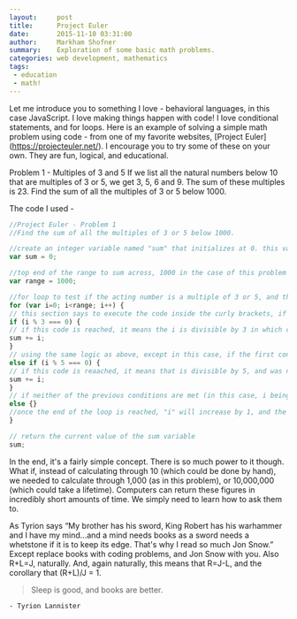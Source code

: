 ```yaml
---
layout:     post
title:      Project Euler
date:       2015-11-10 03:31:00
author:     Markham Shofner
summary:    Exploration of some basic math problems.
categories: web development, mathematics
tags:
 - education
 - math!
---
```


Let me introduce you to something I love - behavioral languages, in this case JavaScript. I love making things happen with code! I love conditional statements, and for loops. Here is an example of solving a simple math problem using code - from one of my favorite websites, [Project Euler] (https://projecteuler.net/). I encourage you to try some of these on your own. They are fun, logical, and educational.

Problem 1 - Multiples of 3 and 5
If we list all the natural numbers below 10 that are multiples of 3 or 5, we get 3, 5, 6 and 9. The sum of these multiples is 23.
Find the sum of all the multiples of 3 or 5 below 1000.

The code I used -

```js
//Project Euler - Problem 1
//Find the sum of all the multiples of 3 or 5 below 1000.

//create an integer variable named "sum" that initializes at 0. this variable will be used to hold the sums
var sum = 0;

//top end of the range to sum across, 1000 in the case of this problem
var range = 1000;

//for loop to test if the acting number is a multiple of 3 or 5, and then add the # to sum. this text after for and within the () means to start looping at 0, continue looping while "i" is less than "range" [1000 in this case], and to increase the count of "i" by 1 at the end of each loop iteration [i++]
for (var i=0; i<range; i++) {
// this section says to execute the code inside the curly brackets, if i%3 === 0. i%3 returns the remainder of i/3. if i%3 === 0, then i is divisible by 3. so basically, if i is divisible by 3, execute the contained code.
if (i % 3 === 0) {
// if this code is reached, it means the i is divisible by 3 in which case, we want to add i to the current total for our sum variable. this line of code basically assigns "sum" to "sum + i"
sum += i;
}
// using the same logic as above, except in this case, if the first conditional isn't met (meaning i%3 does not equal 3), the script will check if i is divisible by 5. if so, it will execute the contained code
else if (i % 5 === 0) {
// if this code is reaached, it means that is divisible by 5, and was not divisible by 3. if i was divisible by 3, the script will jump to the end of the if/else conditional. the below line of code assigns "sum" to "sum + i".
sum += i;
}
// if neither of the previous conditions are met (in this case, i being divisible by 3 or 5), then the code within these brackets will be executed. since we only want to increase our "sum" variable, if "i" is divisible by 3 or 5, we want to leave these brackets empty.
else {}
//once the end of the loop is reached, "i" will increase by 1, and the loop will run again
}

// return the current value of the sum variable
sum;
```

In the end, it's a fairly simple concept. There is so much power to it though. What if, instead of calculating through 10 (which could be done by hand), we needed to calculate through 1,000 (as in this problem), or 10,000,000 (which could take a lifetime). Computers can return these figures in incredibly short amounts of time. We simply need to learn how to ask them to.

As Tyrion says “My brother has his sword, King Robert has his warhammer and I have my mind...and a mind needs books as a sword needs a whetstone if it is to keep its edge. That's why I read so much Jon Snow.” Except replace books with coding problems, and Jon Snow with you. Also R+L=J, naturally. And, again naturally, this means that R=J-L, and the corollary that (R+L)/J = 1.

>Sleep is good, and books are better.

	- Tyrion Lannister
